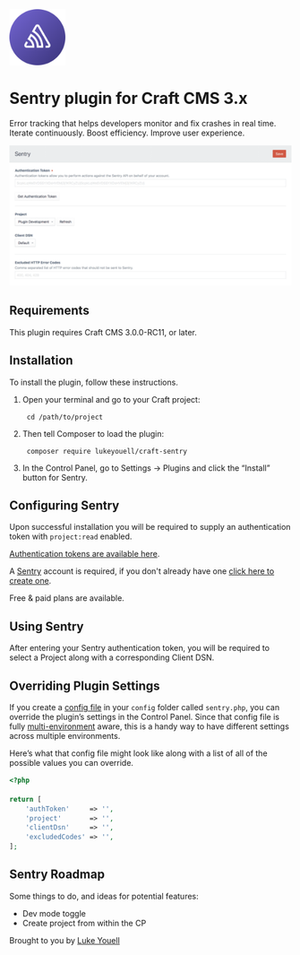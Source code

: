 <img src="src/icon.svg" alt="icon" width="100" height="100">

# Sentry plugin for Craft CMS 3.x

Error tracking that helps developers monitor and fix crashes in real time. Iterate continuously. Boost efficiency. Improve user experience.

![Screenshot](resources/img/screenshot.png)

## Requirements

This plugin requires Craft CMS 3.0.0-RC11, or later.

## Installation

To install the plugin, follow these instructions.

1. Open your terminal and go to your Craft project:

        cd /path/to/project

2. Then tell Composer to load the plugin:

        composer require lukeyouell/craft-sentry

3. In the Control Panel, go to Settings → Plugins and click the “Install” button for Sentry.

## Configuring Sentry

Upon successful installation you will be required to supply an authentication token with `project:read` enabled.

[Authentication tokens are available here](https://sentry.io/api/).

A [Sentry](https://sentry.io) account is required, if you don't already have one [click here to create one](https://sentry.io/signup).

Free & paid plans are available.

## Using Sentry

After entering your Sentry authentication token, you will be required to select a Project along with a corresponding Client DSN.

## Overriding Plugin Settings

If you create a [config file](https://craftcms.com/docs/config-settings) in your `config` folder called `sentry.php`, you can override the plugin’s settings in the Control Panel. Since that config file is fully [multi-environment](https://craftcms.com/docs/multi-environment-configs) aware, this is a handy way to have different settings across multiple environments.

Here’s what that config file might look like along with a list of all of the possible values you can override.

```php
<?php

return [
    'authToken'     => '',
    'project'       => '',
    'clientDsn'     => '',
    'excludedCodes' => '',
];
```

## Sentry Roadmap

Some things to do, and ideas for potential features:

- Dev mode toggle
- Create project from within the CP

Brought to you by [Luke Youell](https://github.com/lukeyouell)

